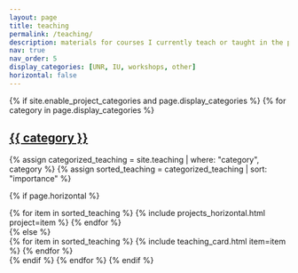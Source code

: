 ```yaml
---
layout: page
title: teaching
permalink: /teaching/
description: materials for courses I currently teach or taught in the past
nav: true
nav_order: 5
display_categories: [UNR, IU, workshops, other]
horizontal: false
---
```


<div class="projects">
{% if site.enable_project_categories and page.display_categories %}
  {% for category in page.display_categories %}
  <a id="{{ category }}" href=".#{{ category }}">
    <h2 class="category">{{ category }}</h2>
  </a>
  {% assign categorized_teaching = site.teaching | where: "category", category %}
  {% assign sorted_teaching = categorized_teaching | sort: "importance" %}

  {% if page.horizontal %}
    <div class="container">
      <div class="row row-cols-2">
      {% for item in sorted_teaching %}
        {% include projects_horizontal.html project=item %}
      {% endfor %}
      </div>
    </div>
  {% else %}
    <div class="grid">
      {% for item in sorted_teaching %}
        {% include teaching_card.html item=item %}
      {% endfor %}
    </div>
  {% endif %}
  {% endfor %}
{% endif %}
</div>